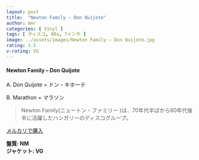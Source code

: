 ```yaml
---
layout: post
title:  "Newton Family – Don Quijote"
author: mmr
categories: [ Vinyl ]
tags: [ ディスコ, 80s, 7インチ ]
image: ../assets/images/Newton Family – Don Quijote.jpg
rating: 3.5
v-rating: VG
---
```


#### Newton Family – Don Quijote

A. Don Quijote = ドン・キホーテ

B. Marathon = マラソン

> Newton Family(ニュートン・ファミリー )は、70年代半ばから80年代後半に活躍したハンガリーのディスコグループ。

[メルカリで購入](https://jp.mercari.com/item/m83610077106)

<div class="mt-4 mb-4 d-flex align-items-center">
<strong class="mr-1">盤質: NM</strong>
</div>
<div class="mt-4 mb-4 d-flex align-items-center">
<strong class="mr-1">ジャケット: VG</strong>
</div>
